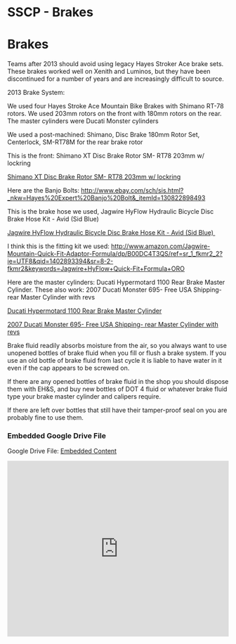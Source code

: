 # SSCP - Brakes

# Brakes

Teams after 2013 should avoid using legacy Hayes Stroker Ace brake sets. These brakes worked well on Xenith and Luminos, but they have been discontinued for a number of years and are increasingly difficult to source.

2013 Brake System:

We used four Hayes Stroke Ace Mountain Bike Brakes with Shimano RT-78 rotors. We used 203mm rotors on the front with 180mm rotors on the rear. The master cylinders were Ducati Monster cylinders

We used a post-machined: Shimano, Disc Brake 180mm Rotor Set, Centerlock, SM-RT78M for the rear brake rotor

This is the front: Shimano XT Disc Brake Rotor SM- RT78 203mm w/ lockring

[ Shimano XT Disc Brake Rotor SM- RT78 203mm w/ lockring](http://cgi.ebay.com/ws/eBayISAPI.dll?ViewItem&item=320555524377)

Here are the Banjo Bolts: http://www.ebay.com/sch/sis.html?_nkw=Hayes%20Expert%20Banjo%20Bolt&_itemId=130822898493

This is the brake hose we used, Jagwire HyFlow Hydraulic Bicycle Disc Brake Hose Kit - Avid (Sid Blue) 

[ Jagwire HyFlow Hydraulic Bicycle Disc Brake Hose Kit - Avid (Sid Blue) ](http://www.amazon.com/dp/B0026NBYR2/ref=pe_175190_21431760_3p_M3T1_ST1_dp_1)

I think this is the fitting kit we used: http://www.amazon.com/Jagwire-Mountain-Quick-Fit-Adaptor-Formula/dp/B00DC4T3QS/ref=sr_1_fkmr2_2?ie=UTF8&qid=1402893394&sr=8-2-fkmr2&keywords=Jagwire+HyFlow+Quick-Fit+Formula+ORO

Here are the master cylinders: Ducati Hypermotard 1100 Rear Brake Master Cylinder. These also work: 2007 Ducati Monster 695- Free USA Shipping- rear Master Cylinder with revs

[Ducati Hypermotard 1100 Rear Brake Master Cylinder](http://rover.ebay.com/rover/0/e11401.m1842.l3160/7?euid=c842fb99c78b44158ecae45b8f4adf7f&loc=http%3A%2F%2Fcgi.ebay.com%2Febaymotors%2Fws%2FeBayISAPI.dll%3FViewItem%26item%3D160996725265%26ssPageName%3DADME%3AL%3AOU%3AUS%3A3160&exe=10013&ext=100025&sojTags=exe=exe,ext=ext)

[2007 Ducati Monster 695- Free USA Shipping- rear Master Cylinder with revs](http://rover.ebay.com/rover/0/e11401.m1842.l3160/7?euid=d3a4cdf70fff4ed49d8745826e44aaa0&loc=http%3A%2F%2Fcgi.ebay.com%2Febaymotors%2Fws%2FeBayISAPI.dll%3FViewItem%26item%3D170934058295%26ssPageName%3DADME%3AL%3AOU%3AUS%3A3160&exe=10013&ext=100025&sojTags=exe=exe,ext=ext)

Brake fluid readily absorbs moisture from the air, so you always want to use unopened bottles of brake fluid when you fill or flush a brake system. If you use an old bottle of brake fluid from last cycle it is liable to have water in it even if the cap appears to be screwed on.

If there are any opened bottles of brake fluid in the shop you should dispose them with EH&S, and buy new bottles of DOT 4 fluid or whatever brake fluid type your brake master cylinder and calipers require.

If there are left over bottles that still have their tamper-proof seal on you are probably fine to use them.

[](https://drive.google.com/folderview?id=1xtuZTUO1oV4qfDGoTZqCiWyrAv9fCLuC)

### Embedded Google Drive File

Google Drive File: [Embedded Content](https://drive.google.com/embeddedfolderview?id=1xtuZTUO1oV4qfDGoTZqCiWyrAv9fCLuC#list)

<iframe width="100%" height="400" src="https://drive.google.com/embeddedfolderview?id=1xtuZTUO1oV4qfDGoTZqCiWyrAv9fCLuC#list" frameborder="0"></iframe>


